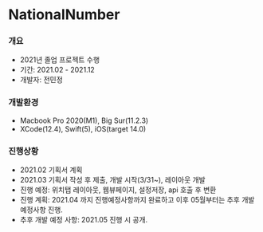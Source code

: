 # NationalNumber


### 개요
- 2021년 졸업 프로젝트 수행
- 기간: 2021.02 - 2021.12
- 개발자: 전민정


### 개발환경
- Macbook Pro 2020(M1), Big Sur(11.2.3)
- XCode(12.4), Swift(5), iOS(target 14.0)


### 진행상황
- 2021.02 기획서 계획
- 2021.03 기획서 작성 후 제출, 개발 시작(3/31~), 레이아웃 개발
- 진행 예정: 위치탭 레이아웃, 웹뷰페이지, 설정저장, api 호출 후 변환
- 진행 계획: 2021.04 까지 진행예정사항까지 완료하고 이후 05월부터는 추후 개발예정사항 진행.
- 추후 개발 예정 사항: 2021.05 진행 시 공개.

